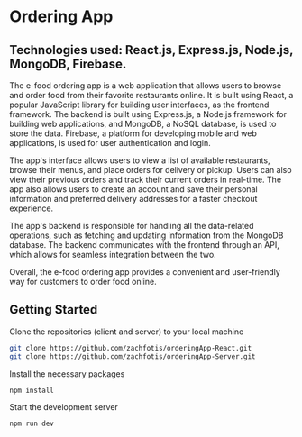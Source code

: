 # Ordering App

## Technologies used: React.js, Express.js, Node.js, MongoDB, Firebase.

The e-food ordering app is a web application that allows users to browse and order food from their favorite restaurants online. 
It is built using React, a popular JavaScript library for building user interfaces, as the frontend framework. 
The backend is built using Express.js, a Node.js framework for building web applications, and MongoDB, a NoSQL database, is used to store the data. 
Firebase, a platform for developing mobile and web applications, is used for user authentication and login.

The app's interface allows users to view a list of available restaurants, browse their menus, and place orders for delivery or pickup. 
Users can also view their previous orders and track their current orders in real-time. 
The app also allows users to create an account and save their personal information and preferred delivery addresses for a faster checkout experience.

The app's backend is responsible for handling all the data-related operations, such as fetching and updating information from the MongoDB database.
The backend communicates with the frontend through an API, which allows for seamless integration between the two.

Overall, the e-food ordering app provides a convenient and user-friendly way for customers to order food online.


## Getting Started

Clone the repositories (client and server) to your local machine

```bash
git clone https://github.com/zachfotis/orderingApp-React.git
git clone https://github.com/zachfotis/orderingApp-Server.git
```

Install the necessary packages
```bash
npm install
```

Start the development server
```bash
npm run dev
```


